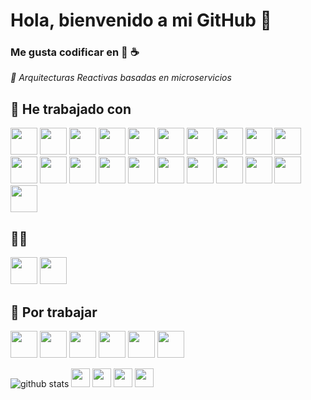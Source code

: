 # Hola, bienvenido a mi GitHub 👋

### Me gusta codificar en 🐍 ☕

*🔎 Arquitecturas Reactivas basadas en microservicios*

## 🌱 He trabajado con

<img height="43" src="https://comunytek.com/wp-content/uploads/2017/03/Microservices.png">
<img height="43" src="https://www.vectorlogo.zone/logos/apache_kafka/apache_kafka-ar21.svg">
<img height="43" src="https://www.vectorlogo.zone/logos/docker/docker-ar21.svg">
<img height="43" src="https://www.vectorlogo.zone/logos/kubernetes/kubernetes-ar21.svg">
<img height="43" src="https://www.vectorlogo.zone/logos/java/java-ar21.svg">
<img height="43" src="https://www.vectorlogo.zone/logos/springio/springio-ar21.svg">
<img height="43" src="https://www.vectorlogo.zone/logos/python/python-ar21.svg">
<img height="43" src="https://www.vectorlogo.zone/logos/pocoo_flask/pocoo_flask-ar21.svg">
<img height="43" src="https://www.vectorlogo.zone/logos/opencv/opencv-ar21.svg">
<img height="43" src="https://www.vectorlogo.zone/logos/mongodb/mongodb-ar21.svg">
<img height="43" src="https://www.vectorlogo.zone/logos/oracle/oracle-ar21.svg">
<img height="43" src="https://teorema-rd.com/wp-content/uploads/2020/05/microsoft-SQL-server-logo-1024x576.jpg">
<img height="43" src="https://www.vectorlogo.zone/logos/mysql/mysql-ar21.svg">
<img height="43" src="https://www.vectorlogo.zone/logos/google_cloud/google_cloud-ar21.svg">
<img height="43" src="https://www.vectorlogo.zone/logos/microsoft_azure/microsoft_azure-ar21.svg">
<img height="43" src="https://www.vectorlogo.zone/logos/linux/linux-ar21.svg">
<img height="43" src="https://www.vectorlogo.zone/logos/ubuntu/ubuntu-ar21.svg">
<img height="43" src="https://www.vectorlogo.zone/logos/wildfly/wildfly-ar21.svg">
<img height="43" src="https://www.vectorlogo.zone/logos/javaee_glassfish/javaee_glassfish-ar21.svg">
<img height="43" src="https://www.vectorlogo.zone/logos/wordpress/wordpress-ar21.svg">
<img height="43" src="https://www.vectorlogo.zone/logos/alfresco/alfresco-ar21.svg">

## 👷‍♂️

<img height="43" src="https://www.vectorlogo.zone/logos/jetbrains/jetbrains-ar21.svg">
<img height="43" src="https://www.vectorlogo.zone/logos/visualstudio_code/visualstudio_code-ar21.svg">

## 📅 Por trabajar

<img height="43" src="https://www.vectorlogo.zone/logos/angular/angular-ar21.svg">
<img height="43" src="https://www.vectorlogo.zone/logos/reactjs/reactjs-ar21.svg">
<img height="43" src="https://www.vectorlogo.zone/logos/flutterio/flutterio-ar21.svg">
<img height="43" src="https://www.vectorlogo.zone/logos/terraformio/terraformio-ar21.svg">
<img height="43" src="https://www.vectorlogo.zone/logos/amazon_aws/amazon_aws-ar21.svg">
<img height="43" src="https://www.vectorlogo.zone/logos/openshift/openshift-ar21.svg">

![github stats](https://github-readme-stats.vercel.app/api?username=MartinSamanArata2018&show_icons=true)
<a href="https://www.linkedin.com/in/martinsamanarata" target="_blank"><img height="30" src="https://www.vectorlogo.zone/logos/linkedin/linkedin-icon.svg"></a>
<a href="mailto:martin.saman@vallegrande.edu.pe" target="_blank"><img height="30" src="https://www.vectorlogo.zone/logos/gmail/gmail-icon.svg"></a>
<a href="https://www.twitter.com/martinsaman" target="_blank"><img height="30" src="https://www.vectorlogo.zone/logos/twitter/twitter-tile.svg"></a>
<a href="https://martinsamanarata2018.github.io/MyCV/" target="_blank"><img height="30" src="https://www.freepnglogos.com/uploads/logo-website-png/logo-website-website-logo-png-transparent-background-background-15.png"></a>